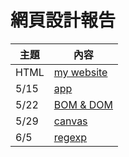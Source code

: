 # 網頁設計報告

主題                | 內容
--------------------|------------------------------
HTML  | [my website](../website/my_website.html)
5/15  | [app](5.15/md)
5/22  |[BOM & DOM](5.22/md) 
5/29 |[canvas](5.29/md)
6/5  | [regexp](6.12/regexp.md)
